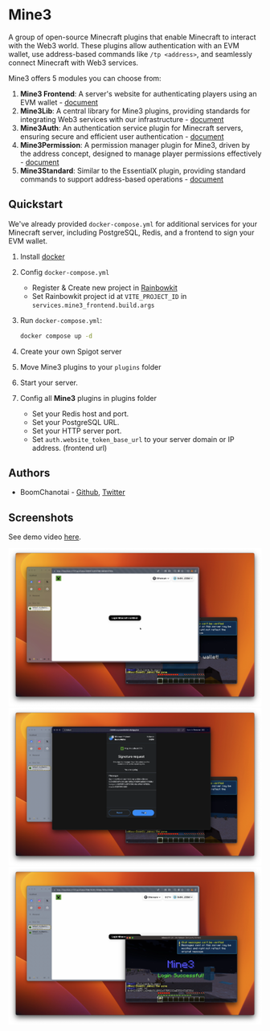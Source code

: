 # Mine3

A group of open-source Minecraft plugins that enable Minecraft to interact with the Web3 world. These plugins allow authentication with an EVM wallet, use address-based commands like `/tp <address>`, and seamlessly connect Minecraft with Web3 services.

Mine3 offers 5 modules you can choose from:

1. **Mine3 Frontend**: A server's website for authenticating players using an EVM wallet - [document](/mine3-frontend/README.md)
1. **Mine3Lib**: A central library for Mine3 plugins, providing standards for integrating Web3 services with our infrastructure - [document](/Mine3Lib/README.md)
1. **Mine3Auth**: An authentication service plugin for Minecraft servers, ensuring secure and efficient user authentication - [document](/Mine3Auth/README.md)
1. **Mine3Permission**: A permission manager plugin for Mine3, driven by the address concept, designed to manage player permissions effectively - [document](/Mine3Permission/README.md)
1. **Mine3Standard**: Similar to the EssentialX plugin, providing standard commands to support address-based operations - [document](/Mine3Standard//README.md)

## Quickstart

We've already provided `docker-compose.yml` for additional services for your Minecraft server, including PostgreSQL, Redis, and a frontend to sign your EVM wallet.

1. Install [docker](https://www.docker.com/)
2. Config `docker-compose.yml`

   - Register & Create new project in [Rainbowkit](https://www.rainbowkit.com/)
   - Set Rainbowkit project id at `VITE_PROJECT_ID` in `services.mine3_frontend.build.args`

3. Run `docker-compose.yml`:

   ```bash
   docker compose up -d
   ```

4. Create your own Spigot server
5. Move Mine3 plugins to your `plugins` folder
6. Start your server.
7. Config all **Mine3** plugins in plugins folder

   - Set your Redis host and port.
   - Set your PostgreSQL URL.
   - Set your HTTP server port.
   - Set `auth.website_token_base_url` to your server domain or IP address. (frontend url)

## Authors

- BoomChanotai - [Github](https://github.com/boomchanotai), [Twitter](https://x.com/CentosZ3)

## Screenshots

See demo video [here](https://www.youtube.com/watch?v=nqnzk2r-nzQ).

![login](/screenshots/mine3-1.png)
![sign-wallet](/screenshots/mine3-2.png)
![login-success](/screenshots/mine3-3.png)
